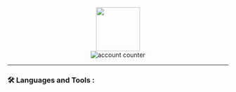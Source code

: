
<div id="header" align="center">
  <img src="https://media.giphy.com/media/M9gbBd9nbDrOTu1Mqx/giphy.gif" width="100"/>
  <br>
  <img src="https://komarev.com/ghpvc/?username=Chidsanu&style=flat-square&color=blue" alt="account counter"/>
</div>

---

### :hammer_and_wrench: Languages and Tools :


